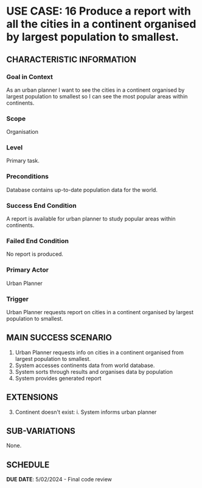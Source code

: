 # USE CASE: 16 Produce a report with all the cities in a continent organised by largest population to smallest.

## CHARACTERISTIC INFORMATION

### Goal in Context

As an urban planner I want to see the cities in a continent organised by largest population to smallest so I can see the most popular areas within continents.

### Scope

Organisation

### Level

Primary task.

### Preconditions

Database contains up-to-date population data for the world.

### Success End Condition

A report is available for urban planner to study popular areas within continents.

### Failed End Condition

No report is produced.

### Primary Actor

Urban Planner

### Trigger

Urban Planner requests report on cities in a continent organised by largest population to smallest.

## MAIN SUCCESS SCENARIO

1. Urban Planner requests info on cities in a continent organised from largest population to smallest.
2. System accesses continents data from world database.
3. System sorts through results and organises data by population
4. System provides generated report

## EXTENSIONS

3. Continent doesn't exist:
   i. System informs urban planner

## SUB-VARIATIONS

None.

## SCHEDULE

**DUE DATE**: 5/02/2024 - Final code review
